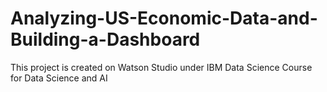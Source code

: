 # Analyzing-US-Economic-Data-and-Building-a-Dashboard
This project is created on Watson Studio under IBM Data Science Course for Data Science and AI
